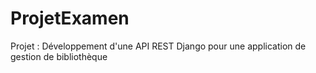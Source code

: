 # ProjetExamen
Projet : Développement d'une API REST Django pour une application de gestion de bibliothèque
